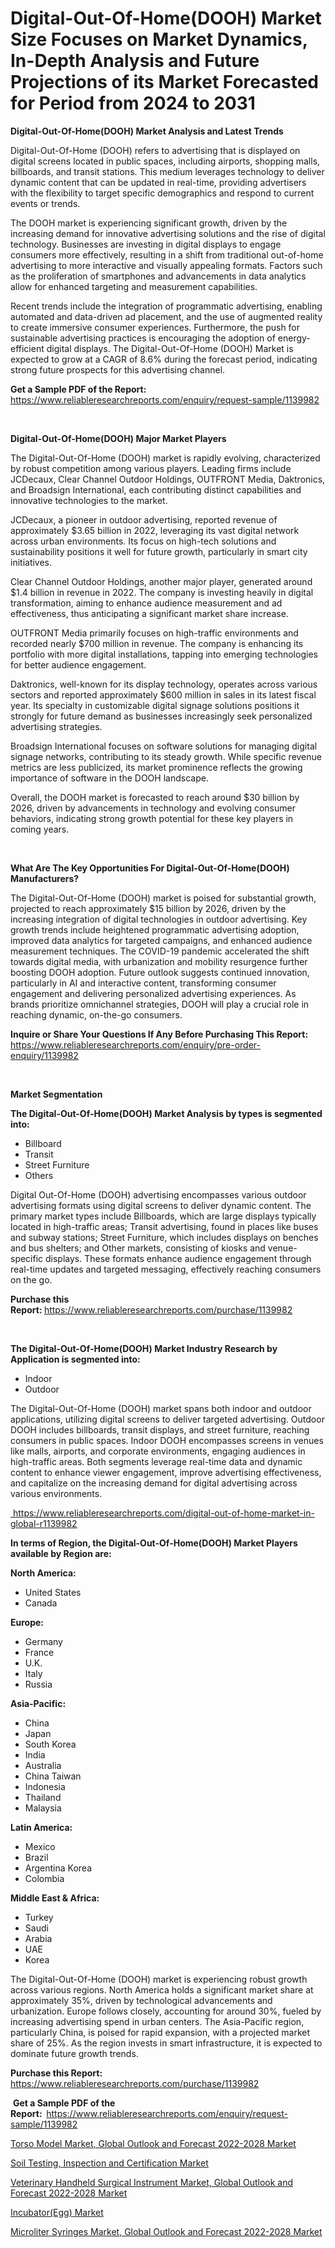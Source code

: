<p><h1>Digital-Out-Of-Home(DOOH) Market Size Focuses on Market Dynamics, In-Depth Analysis and Future Projections of its Market Forecasted for Period from 2024 to 2031</h1></p><p><strong>Digital-Out-Of-Home(DOOH) Market Analysis and Latest Trends</strong></p>
<p><p>Digital-Out-Of-Home (DOOH) refers to advertising that is displayed on digital screens located in public spaces, including airports, shopping malls, billboards, and transit stations. This medium leverages technology to deliver dynamic content that can be updated in real-time, providing advertisers with the flexibility to target specific demographics and respond to current events or trends.</p><p>The DOOH market is experiencing significant growth, driven by the increasing demand for innovative advertising solutions and the rise of digital technology. Businesses are investing in digital displays to engage consumers more effectively, resulting in a shift from traditional out-of-home advertising to more interactive and visually appealing formats. Factors such as the proliferation of smartphones and advancements in data analytics allow for enhanced targeting and measurement capabilities.</p><p>Recent trends include the integration of programmatic advertising, enabling automated and data-driven ad placement, and the use of augmented reality to create immersive consumer experiences. Furthermore, the push for sustainable advertising practices is encouraging the adoption of energy-efficient digital displays. The Digital-Out-Of-Home (DOOH) Market is expected to grow at a CAGR of 8.6% during the forecast period, indicating strong future prospects for this advertising channel.</p></p>
<p><strong>Get a Sample PDF of the Report:&nbsp;</strong> <a href="https://www.reliableresearchreports.com/enquiry/request-sample/1139982?utm_campaign=3&utm_medium=2&utm_source=Github&utm_content=ia&utm_term=14102024&utm_id=digital-out-of-homedooh">https://www.reliableresearchreports.com/enquiry/request-sample/1139982</a></p>
<p>&nbsp;</p>
<p><strong>Digital-Out-Of-Home(DOOH) Major Market Players</strong></p>
<p><p>The Digital-Out-Of-Home (DOOH) market is rapidly evolving, characterized by robust competition among various players. Leading firms include JCDecaux, Clear Channel Outdoor Holdings, OUTFRONT Media, Daktronics, and Broadsign International, each contributing distinct capabilities and innovative technologies to the market.</p><p>JCDecaux, a pioneer in outdoor advertising, reported revenue of approximately $3.65 billion in 2022, leveraging its vast digital network across urban environments. Its focus on high-tech solutions and sustainability positions it well for future growth, particularly in smart city initiatives. </p><p>Clear Channel Outdoor Holdings, another major player, generated around $1.4 billion in revenue in 2022. The company is investing heavily in digital transformation, aiming to enhance audience measurement and ad effectiveness, thus anticipating a significant market share increase.</p><p>OUTFRONT Media primarily focuses on high-traffic environments and recorded nearly $700 million in revenue. The company is enhancing its portfolio with more digital installations, tapping into emerging technologies for better audience engagement. </p><p>Daktronics, well-known for its display technology, operates across various sectors and reported approximately $600 million in sales in its latest fiscal year. Its specialty in customizable digital signage solutions positions it strongly for future demand as businesses increasingly seek personalized advertising strategies.</p><p>Broadsign International focuses on software solutions for managing digital signage networks, contributing to its steady growth. While specific revenue metrics are less publicized, its market prominence reflects the growing importance of software in the DOOH landscape.</p><p>Overall, the DOOH market is forecasted to reach around $30 billion by 2026, driven by advancements in technology and evolving consumer behaviors, indicating strong growth potential for these key players in coming years.</p></p>
<p>&nbsp;</p>
<p><strong>What Are The Key Opportunities For Digital-Out-Of-Home(DOOH) Manufacturers?</strong></p>
<p><p>The Digital-Out-Of-Home (DOOH) market is poised for substantial growth, projected to reach approximately $15 billion by 2026, driven by the increasing integration of digital technologies in outdoor advertising. Key growth trends include heightened programmatic advertising adoption, improved data analytics for targeted campaigns, and enhanced audience measurement techniques. The COVID-19 pandemic accelerated the shift towards digital media, with urbanization and mobility resurgence further boosting DOOH adoption. Future outlook suggests continued innovation, particularly in AI and interactive content, transforming consumer engagement and delivering personalized advertising experiences. As brands prioritize omnichannel strategies, DOOH will play a crucial role in reaching dynamic, on-the-go consumers.</p></p>
<p><strong>Inquire or Share Your Questions If Any Before Purchasing This Report:</strong> <a href="https://www.reliableresearchreports.com/enquiry/pre-order-enquiry/1139982?utm_campaign=3&utm_medium=2&utm_source=Github&utm_content=ia&utm_term=14102024&utm_id=digital-out-of-homedooh">https://www.reliableresearchreports.com/enquiry/pre-order-enquiry/1139982</a></p>
<p>&nbsp;</p>
<p><strong>Market Segmentation</strong></p>
<p><strong>The Digital-Out-Of-Home(DOOH) Market Analysis by types is segmented into:</strong></p>
<p><ul><li>Billboard</li><li>Transit</li><li>Street Furniture</li><li>Others</li></ul></p>
<p><p>Digital Out-Of-Home (DOOH) advertising encompasses various outdoor advertising formats using digital screens to deliver dynamic content. The primary market types include Billboards, which are large displays typically located in high-traffic areas; Transit advertising, found in places like buses and subway stations; Street Furniture, which includes displays on benches and bus shelters; and Other markets, consisting of kiosks and venue-specific displays. These formats enhance audience engagement through real-time updates and targeted messaging, effectively reaching consumers on the go.</p></p>
<p><strong>Purchase this Report:&nbsp;</strong><a href="https://www.reliableresearchreports.com/purchase/1139982?utm_campaign=3&utm_medium=2&utm_source=Github&utm_content=ia&utm_term=14102024&utm_id=digital-out-of-homedooh">https://www.reliableresearchreports.com/purchase/1139982</a></p>
<p>&nbsp;</p>
<p><strong>The Digital-Out-Of-Home(DOOH) Market Industry Research by Application is segmented into:</strong></p>
<p><ul><li>Indoor</li><li>Outdoor</li></ul></p>
<p><p>The Digital-Out-Of-Home (DOOH) market spans both indoor and outdoor applications, utilizing digital screens to deliver targeted advertising. Outdoor DOOH includes billboards, transit displays, and street furniture, reaching consumers in public spaces. Indoor DOOH encompasses screens in venues like malls, airports, and corporate environments, engaging audiences in high-traffic areas. Both segments leverage real-time data and dynamic content to enhance viewer engagement, improve advertising effectiveness, and capitalize on the increasing demand for digital advertising across various environments.</p></p>
<p><a href="https://www.reliableresearchreports.com/digital-out-of-home-market-in-global-r1139982?utm_campaign=3&utm_medium=2&utm_source=Github&utm_content=ia&utm_term=14102024&utm_id=digital-out-of-homedooh">&nbsp;https://www.reliableresearchreports.com/digital-out-of-home-market-in-global-r1139982</a></p>
<p><strong>In terms of Region, the Digital-Out-Of-Home(DOOH) Market Players available by Region are:</strong></p>
<p>
    <p> <strong> North America: </strong>
        <ul>
            <li>United States</li>
            <li>Canada</li>
        </ul>
        </p> 
    <p> <strong> Europe: </strong>
        <ul>
            <li>Germany</li>
            <li>France</li>
            <li>U.K.</li>
            <li>Italy</li>
            <li>Russia</li>
        </ul>
        </p> 
    <p> <strong> Asia-Pacific: </strong>
        <ul>
            <li>China</li>
            <li>Japan</li>
            <li>South Korea</li>
            <li>India</li>
            <li>Australia</li>
            <li>China Taiwan</li>
            <li>Indonesia</li>
            <li>Thailand</li>
            <li>Malaysia</li>
        </ul>
        </p> 
    <p> <strong> Latin America: </strong>
        <ul>
            <li>Mexico</li>
            <li>Brazil</li>
            <li>Argentina Korea</li>
            <li>Colombia</li>
        </ul>
        </p> 
    <p> <strong> Middle East & Africa: </strong>
        <ul>
            <li>Turkey</li>
            <li>Saudi</li>
            <li>Arabia</li>
            <li>UAE</li>
            <li>Korea</li>
        </ul>
    </p>
    </p>
<p><p>The Digital-Out-Of-Home (DOOH) market is experiencing robust growth across various regions. North America holds a significant market share at approximately 35%, driven by technological advancements and urbanization. Europe follows closely, accounting for around 30%, fueled by increasing advertising spend in urban centers. The Asia-Pacific region, particularly China, is poised for rapid expansion, with a projected market share of 25%. As the region invests in smart infrastructure, it is expected to dominate future growth trends.</p></p>
<p><strong>Purchase this Report: </strong><a href="https://www.reliableresearchreports.com/purchase/1139982?utm_campaign=3&utm_medium=2&utm_source=Github&utm_content=ia&utm_term=14102024&utm_id=digital-out-of-homedooh">https://www.reliableresearchreports.com/purchase/1139982</a></p>
<p>&nbsp;<strong>Get a Sample PDF of the Report:&nbsp;&nbsp;</strong><a href="https://www.reliableresearchreports.com/enquiry/request-sample/1139982?utm_campaign=3&utm_medium=2&utm_source=Github&utm_content=ia&utm_term=14102024&utm_id=digital-out-of-homedooh">https://www.reliableresearchreports.com/enquiry/request-sample/1139982</a></p>
<p><strong></strong></p>
<p><p><a href="https://www.linkedin.com/pulse/driving-forces-global-torso-model-market-outlook-forecast-3iz9e?utm_campaign=3&utm_medium=2&utm_source=Github&utm_content=ia&utm_term=14102024&utm_id=digital-out-of-homedooh">Torso Model Market, Global Outlook and Forecast 2022-2028 Market</a></p><p><a href="https://github.com/lambertr3e8v/Market-Research-Report-List-1/blob/main/soil-testing-inspection-and-certification-market.md?utm_campaign=3&utm_medium=2&utm_source=Github&utm_content=ia&utm_term=14102024&utm_id=digital-out-of-homedooh">Soil Testing, Inspection and Certification Market</a></p><p><a href="https://www.linkedin.com/pulse/veterinary-handheld-surgical-instrument-market-global-outlook-dsgqf?trk=public_post_embed_feed-article-content&utm_campaign=3&utm_medium=2&utm_source=Github&utm_content=ia&utm_term=14102024&utm_id=digital-out-of-homedooh">Veterinary Handheld Surgical Instrument Market, Global Outlook and Forecast 2022-2028 Market</a></p><p><a href="https://github.com/CarolynWatkins697/Market-Research-Report-List-1/blob/main/incubatoregg-market.md?utm_campaign=3&utm_medium=2&utm_source=Github&utm_content=ia&utm_term=14102024&utm_id=digital-out-of-homedooh">Incubator(Egg) Market</a></p><p><a href="https://www.linkedin.com/pulse/strategic-roadmap-success-global-microliter-syringes-market-outlook-ms0kf?trk=public_post_embed_feed-article-content&utm_campaign=3&utm_medium=2&utm_source=Github&utm_content=ia&utm_term=14102024&utm_id=digital-out-of-homedooh">Microliter Syringes Market, Global Outlook and Forecast 2022-2028 Market</a></p></p>